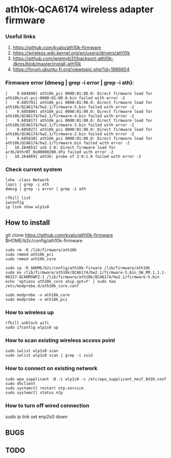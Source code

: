 # ath10k-QCA6174 wireless adapter firmware

### Useful links
1. https://github.com/kvalo/ath10k-firmware
2. https://wireless.wiki.kernel.org/en/users/drivers/ath10k
3. https://github.com/jeremyb31/backport-ath10k-dkms/blob/master/install-ath10k
4. https://forum.ubuntu-fr.org/viewtopic.php?id=1986604

### Firmware error (dmesg | grep -i error | grep -i ath):
```
[    9.604898] ath10k_pci 0000:01:00.0: Direct firmware load for ath10k/cal-pci-0000:01:00.0.bin failed with error -2
[    9.605791] ath10k_pci 0000:01:00.0: Direct firmware load for ath10k/QCA6174/hw2.1/firmware-5.bin failed with error -2
[    9.605806] ath10k_pci 0000:01:00.0: Direct firmware load for ath10k/QCA6174/hw2.1/firmware-4.bin failed with error -2
[    9.605817] ath10k_pci 0000:01:00.0: Direct firmware load for ath10k/QCA6174/hw2.1/firmware-3.bin failed with error -2
[    9.605827] ath10k_pci 0000:01:00.0: Direct firmware load for ath10k/QCA6174/hw2.1/firmware-2.bin failed with error -2
[    9.605838] ath10k_pci 0000:01:00.0: Direct firmware load for ath10k/QCA6174/hw2.1/firmware.bin failed with error -2
[   10.264853] usb 2-8: Direct firmware load for ar3k/AthrBT_0x00000200.dfu failed with error -2
[   10.264869] ath3k: probe of 2-8:1.0 failed with error -2
```

### Check current system
```
lshw -class Network
lspci | grep -i ath
dmesg | grep -i error | grep -i ath

rfkill list
iwconfig
ip link show wlp1s0
```

## How to install
git clone https://github.com/kvalo/ath10k-firmware $HOME/b2c/config/ath10k-firmware

```
sudo rm -R /lib/firmware/ath10k
sudo rmmod ath10k_pci
sudo rmmod ath10k_core

sudo cp -R $HOME/b2c/config/ath10k-firware /lib/firmware/ath10k
sudo mv /lib/firmware/ath10k/QCA6174/hw2.1/firmware-5.bin_SW_RM.1.1.1-00157-QCARMSWPZ-1 /lib/firmware/ath10k/QCA6174/hw2.1/firmware-5.bin
echo 'options ath10k_core skip_opt=Y' | sudo tee /etc/modprobe.d/ath10k_core.conf

sudo modprobe -v ath10k_core
sudo modprobe -v ath10k_pci
```

### How to wireless up
```
rfkill unblock wifi
sudo ifconfig wlp1s0 up
```

### How to scan existing wireless access point
```
sudo iwlist wlp1s0 scan
sudo iwlist wlp1s0 scan | grep -i ssid
```

### How to connect on existing network
```
sudo wpa_supplicant -B -i wlp1s0 -c /etc/wpa_supplicant_neuf_8d10.conf
sudo dhclient
sudo systemctl restart ntp.service
sudo systemctl status ntp
```

### How to turn off wired connection
sudo ip link set enp2s0 down

## BUGS

## TODO
